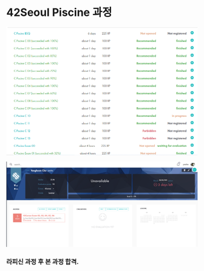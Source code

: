 # 42Seoul Piscine 과정


![42seoul1](/assets/42seoul1.png)


![42서울 탈퇴전](/assets/42서울%20탈퇴전.png)

### 라피신 과정 후 본 과정 합격.
